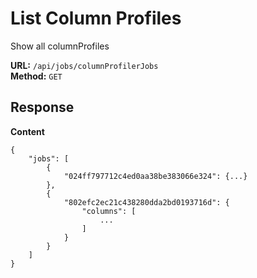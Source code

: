 # List Column Profiles
Show all columnProfiles

__URL:__ `/api/jobs/columnProfilerJobs`  
__Method:__ `GET`  

## Response

__Content__
```
{
    "jobs": [
        {
            "024ff797712c4ed0aa38be383066e324": {...}
        },
        {
            "802efc2ec21c438280dda2bd0193716d": {
                "columns": [
                    ...
                ]
            }
        }
    ]
}
```